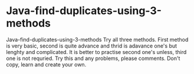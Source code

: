 # Java-find-duplicates-using-3-methods
Java-find-duplicates-using-3-methods
Try all three methods.
First method is very basic, second is quite advance and thrid is adavance one's but lenghty and complicated.
It is better to practise second one's unless, third one is not requried.
Try this and any problems, please comments.
Don't copy, learn and create your own.
